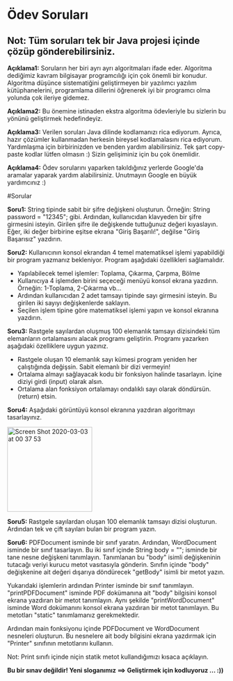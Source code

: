
# Ödev Soruları

## Not: Tüm soruları tek bir Java projesi içinde çözüp gönderebilirsiniz.

**Açıklama1:** Soruların her biri ayrı ayrı algoritmaları ifade eder. Algoritma dediğimiz kavram bilgisayar programcılığı için çok önemli bir konudur.
Algoritma düşünce sistematiğini geliştirmeyen bir yazılımcı yazılım kütüphanelerini, programlama dillerini öğrenerek iyi bir programcı olma yolunda çok ileriye gidemez.

**Açıklama2:** Bu önemine istinaden ekstra algoritma ödevleriyle bu sizlerin bu yönünü geliştirmek hedefindeyiz.

**Açıklama3:** Verilen soruları Java dilinde kodlamanızı rica ediyorum. Ayrıca, hazır çözümler kullanmadan herkesin bireysel kodlamalasını rica ediyorum.
Yardımlaşma için birbirinizden ve benden yardım alabilirsiniz. Tek şart copy-paste kodlar lütfen olmasın :) Sizin gelişiminiz için bu çok önemlidir.

**Açıklama4:** Ödev sorularını yaparken takıldığınız yerlerde Google'da aramalar yaparak yardım alabilirsiniz. Unutmayın Google en büyük yardımcınız :)

#Sorular

**Soru1:** String tipinde sabit bir şifre değişkeni oluşturun. Örneğin: String password = "12345"; gibi. Ardından, kullanıcıdan klavyeden bir şifre girmesini isteyin.
Girilen şifre ile değişkende tuttuğunuz değeri kıyaslayın. Eğer, iki değer birbirine eşitse ekrana "Giriş Başarılı!", değilse "Giriş Başarısız" yazdırın.

**Soru2:** Kullanıcının konsol ekrandan 4 temel matematiksel işlemi yapabildiği bir program yazmanız bekleniyor. Program aşağıdaki özellikleri sağlamalıdır.

- Yapılabilecek temel işlemler: Toplama, Çıkarma, Çarpma, Bölme
- Kullanıcıya 4 işlemden birini seçeceği menüyü konsol ekrana yazdırın. Örneğin: 1-Toplama, 2-Çıkarma vb...
- Ardından kullanıcıdan 2 adet tamsayı tipinde sayı girmesini isteyin. Bu girilen iki sayıyı değişkenlerde saklayın.
- Seçilen işlem tipine göre matematiksel işlemi yapın ve konsol ekranına yazdırın.

**Soru3:** Rastgele sayılardan oluşmuş 100 elemanlık tamsayı dizisindeki tüm elemanların ortalamasını alacak programı geliştirin. Programı yazarken aşağıdaki özelliklere uygun yazınız.

- Rastgele oluşan 10 elemanlık sayı kümesi program yeniden her çalıştığında değişsin. Sabit elemanlı bir dizi vermeyin!
- Ortalama almayı sağlayacak kodu bir fonksiyon halinde tasarlayın. İçine diziyi girdi (input) olarak alsın.
- Ortalama alan fonksiyon ortalamayı ondalıklı sayı olarak döndürsün. (return) etsin.

**Soru4:** Aşağıdaki görüntüyü konsol ekranına yazdıran algoritmayı tasarlayınız.

<img width="195" alt="Screen Shot 2020-03-03 at 00 37 53" src="https://user-images.githubusercontent.com/2838457/75720412-806c3f80-5ce7-11ea-8b8b-d740b6363564.png">

**Soru5:** Rastgele sayılardan oluşan 100 elemanlık tamsayı dizisi oluşturun. Ardından tek ve çift sayıları bulan bir program yazın.

**Soru6:** PDFDocument isminde bir sınıf yaratın. Ardından, WordDocument isminde bir sınıf tasarlayın. Bu iki sınıf içinde String body = ""; isminde bir tane nesne değişkeni tanımlayın.
Tanımlanan bu "body" isimli değişkeninin tutacağı veriyi kurucu metot vasıtasıyla gönderin. Sınıfın içinde "body" değişkenine ait değeri dışarıya döndürecek "getBody" isimli bir metot yazın.

Yukarıdaki işlemlerin ardından Printer isminde bir sınıf tanımlayın. "printPDFDocument" isminde PDF dokümanına ait "body" bilgisini konsol ekrana yazdıran bir metot tanımlayın.
Aynı şekilde "printWordDocument" isminde Word dokümanını konsol ekrana yazdıran bir metot tanımlayın. Bu metotları "static" tanımlamanız gerekmektedir.

Ardından main fonksiyonu içinde PDFDocument ve WordDocument nesneleri oluşturun. Bu nesnelere ait body bilgisini ekrana yazdırmak için "Printer" sınıfının metotlarını kullanın.

Not: Print sınıfı içinde niçin statik metot kullandığımızı kısaca açıklayın.

**Bu bir sınav değildir! Yeni sloganımız ==> Geliştirmek için kodluyoruz ... :))**


